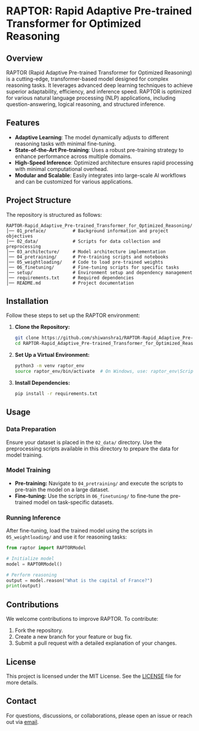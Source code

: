 # RAPTOR: Rapid Adaptive Pre-trained Transformer for Optimized Reasoning


## Overview
RAPTOR (Rapid Adaptive Pre-trained Transformer for Optimized Reasoning) is a cutting-edge, transformer-based model designed for complex reasoning tasks. It leverages advanced deep learning techniques to achieve superior adaptability, efficiency, and inference speed. RAPTOR is optimized for various natural language processing (NLP) applications, including question-answering, logical reasoning, and structured inference.

## Features
- **Adaptive Learning**: The model dynamically adjusts to different reasoning tasks with minimal fine-tuning.
- **State-of-the-Art Pre-training**: Uses a robust pre-training strategy to enhance performance across multiple domains.
- **High-Speed Inference**: Optimized architecture ensures rapid processing with minimal computational overhead.
- **Modular and Scalable**: Easily integrates into large-scale AI workflows and can be customized for various applications.

## Project Structure
The repository is structured as follows:

```
RAPTOR-Rapid_Adaptive_Pre-trained_Transformer_for_Optimized_Reasoning/
│── 01_preface/          # Background information and project objectives
│── 02_data/             # Scripts for data collection and preprocessing
│── 03_architecture/     # Model architecture implementation
│── 04_pretraining/      # Pre-training scripts and notebooks
│── 05_weightloading/    # Code to load pre-trained weights
│── 06_finetuning/       # Fine-tuning scripts for specific tasks
│── setup/               # Environment setup and dependency management
│── requirements.txt     # Required dependencies
│── README.md            # Project documentation
```

## Installation
Follow these steps to set up the RAPTOR environment:

1. **Clone the Repository:**
   ```bash
   git clone https://github.com/shiwanshra1/RAPTOR-Rapid_Adaptive_Pre-trained_Transformer_for_Optimized_Reasoning.git
   cd RAPTOR-Rapid_Adaptive_Pre-trained_Transformer_for_Optimized_Reasoning
   ```

2. **Set Up a Virtual Environment:**
   ```bash
   python3 -m venv raptor_env
   source raptor_env/bin/activate  # On Windows, use: raptor_env\Scripts\activate
   ```

3. **Install Dependencies:**
   ```bash
   pip install -r requirements.txt
   ```

## Usage
### Data Preparation
Ensure your dataset is placed in the `02_data/` directory. Use the preprocessing scripts available in this directory to prepare the data for model training.

### Model Training
- **Pre-training:** Navigate to `04_pretraining/` and execute the scripts to pre-train the model on a large dataset.
- **Fine-tuning:** Use the scripts in `06_finetuning/` to fine-tune the pre-trained model on task-specific datasets.

### Running Inference
After fine-tuning, load the trained model using the scripts in `05_weightloading/` and use it for reasoning tasks:
```python
from raptor import RAPTORModel

# Initialize model
model = RAPTORModel()

# Perform reasoning
output = model.reason("What is the capital of France?")
print(output)
```

## Contributions
We welcome contributions to improve RAPTOR. To contribute:
1. Fork the repository.
2. Create a new branch for your feature or bug fix.
3. Submit a pull request with a detailed explanation of your changes.

## License
This project is licensed under the MIT License. See the [LICENSE](LICENSE) file for more details.

## Contact
For questions, discussions, or collaborations, please open an issue or reach out via [email](mailto:your-email@example.com).
